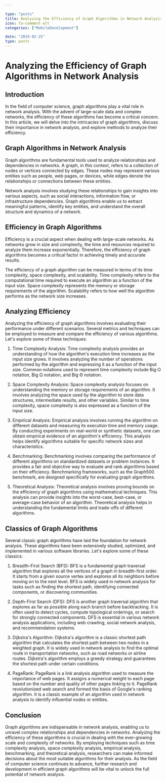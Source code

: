 ```yaml
---

type: "posts"
title: Analyzing the Efficiency of Graph Algorithms in Network Analysis
icon: fa-comment-alt
categories: ["MobileDevelopment"]

date: "2019-02-25"
type: posts
---
```





# Analyzing the Efficiency of Graph Algorithms in Network Analysis

## Introduction
In the field of computer science, graph algorithms play a vital role in network analysis. With the advent of large-scale data and complex networks, the efficiency of these algorithms has become a critical concern. In this article, we will delve into the intricacies of graph algorithms, discuss their importance in network analysis, and explore methods to analyze their efficiency.

## Graph Algorithms in Network Analysis
Graph algorithms are fundamental tools used to analyze relationships and dependencies in networks. A graph, in this context, refers to a collection of nodes or vertices connected by edges. These nodes may represent various entities such as people, web pages, or devices, while edges denote the relationships or connections between these entities.

Network analysis involves studying these relationships to gain insights into various aspects, such as social interactions, information flow, or infrastructure dependencies. Graph algorithms enable us to extract meaningful patterns, identify key entities, and understand the overall structure and dynamics of a network.

## Efficiency in Graph Algorithms
Efficiency is a crucial aspect when dealing with large-scale networks. As networks grow in size and complexity, the time and resources required to analyze them increase exponentially. Therefore, the efficiency of graph algorithms becomes a critical factor in achieving timely and accurate results.

The efficiency of a graph algorithm can be measured in terms of its time complexity, space complexity, and scalability. Time complexity refers to the computational time required to execute an algorithm as a function of the input size. Space complexity represents the memory or storage requirements of the algorithm. Scalability refers to how well the algorithm performs as the network size increases.

## Analyzing Efficiency
Analyzing the efficiency of graph algorithms involves evaluating their performance under different scenarios. Several metrics and techniques can be employed to measure and compare the efficiency of various algorithms. Let's explore some of these techniques:

1. Time Complexity Analysis: Time complexity analysis provides an understanding of how the algorithm's execution time increases as the input size grows. It involves analyzing the number of operations performed by the algorithm and expressing it as a function of the input size. Common notations used to represent time complexity include Big O notation, Big Ω notation, and Big Θ notation.

2. Space Complexity Analysis: Space complexity analysis focuses on understanding the memory or storage requirements of an algorithm. It involves analyzing the space used by the algorithm to store data structures, intermediate results, and other variables. Similar to time complexity, space complexity is also expressed as a function of the input size.

3. Empirical Analysis: Empirical analysis involves running the algorithm on different datasets and measuring its execution time and memory usage. By conducting experiments on real-world or synthetic datasets, one can obtain empirical evidence of an algorithm's efficiency. This analysis helps identify algorithms suitable for specific network sizes and characteristics.

4. Benchmarking: Benchmarking involves comparing the performance of different algorithms on standardized datasets or problem instances. It provides a fair and objective way to evaluate and rank algorithms based on their efficiency. Benchmarking frameworks, such as the Graph500 benchmark, are designed specifically for evaluating graph algorithms.

5. Theoretical Analysis: Theoretical analysis involves proving bounds on the efficiency of graph algorithms using mathematical techniques. This analysis can provide insights into the worst-case, best-case, or average-case behavior of an algorithm. Theoretical analysis helps in understanding the fundamental limits and trade-offs of different algorithms.

## Classics of Graph Algorithms
Several classic graph algorithms have laid the foundation for network analysis. These algorithms have been extensively studied, optimized, and implemented in various software libraries. Let's explore some of these classics:

1. Breadth-First Search (BFS): BFS is a fundamental graph traversal algorithm that explores all the vertices of a graph in breadth-first order. It starts from a given source vertex and explores all its neighbors before moving on to the next level. BFS is widely used in network analysis for tasks such as finding the shortest path, identifying connected components, or discovering communities.

2. Depth-First Search (DFS): DFS is another graph traversal algorithm that explores as far as possible along each branch before backtracking. It is often used to detect cycles, compute topological orderings, or search for strongly connected components. DFS is essential in various network analysis applications, including web crawling, social network analysis, and recommendation systems.

3. Dijkstra's Algorithm: Dijkstra's algorithm is a classic shortest path algorithm that calculates the shortest path between two nodes in a weighted graph. It is widely used in network analysis to find the optimal route in transportation networks, such as road networks or airline routes. Dijkstra's algorithm employs a greedy strategy and guarantees the shortest path under certain conditions.

4. PageRank: PageRank is a link analysis algorithm used to measure the importance of web pages. It assigns a numerical weight to each page based on the number and quality of other pages linking to it. PageRank revolutionized web search and formed the basis of Google's ranking algorithm. It is a classic example of an algorithm used in network analysis to identify influential nodes or entities.

## Conclusion
Graph algorithms are indispensable in network analysis, enabling us to unravel complex relationships and dependencies in networks. Analyzing the efficiency of these algorithms is crucial in dealing with the ever-growing scale and complexity of networks. By employing techniques such as time complexity analysis, space complexity analysis, empirical analysis, benchmarking, and theoretical analysis, researchers can make informed decisions about the most suitable algorithms for their analysis. As the field of computer science continues to advance, further research and development in efficient graph algorithms will be vital to unlock the full potential of network analysis.